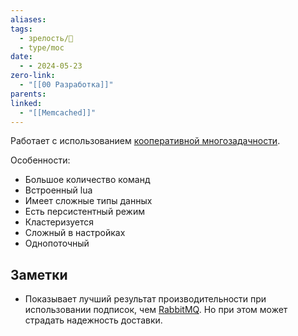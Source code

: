 ```yaml
---
aliases: 
tags:
  - зрелость/🌱
  - type/moc
date:
  - - 2024-05-23
zero-link:
  - "[[00 Разработка]]"
parents: 
linked:
  - "[[Memcached]]"
---
```

Работает с использованием [кооперативной многозадачности](Кооперативная%20многозадачность.md).

Особенности:
- Большое количество команд
- Встроенный lua
- Имеет сложные типы данных
- Есть персистентный режим
- Кластеризуется
- Сложный в настройках
- Однопоточный

## Заметки
- Показывает лучший результат производительности при использовании подписок, чем [RabbitMQ](RabbitMQ.md). Но при этом может страдать надежность доставки.